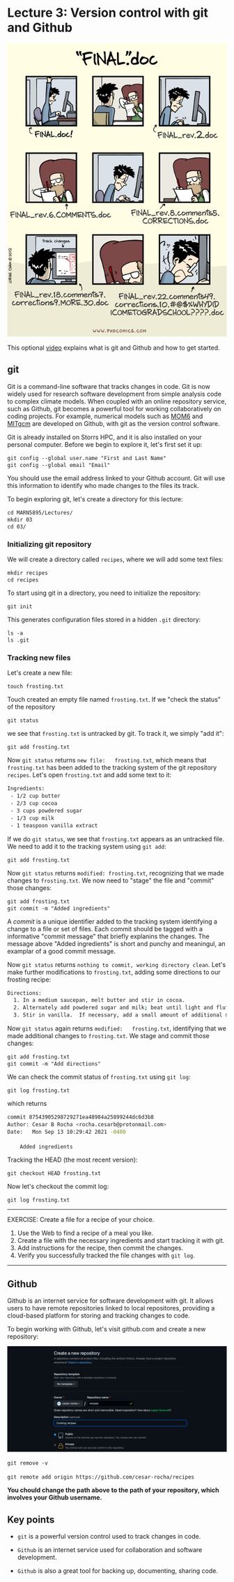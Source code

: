 # Lecture 3: Version control with git and Github

![](img/Finaldoc.png)

This optional [video](https://www.youtube.com/watch?v=21Gl97tkbHU) explains what is git and Github and how to get started.

## git

Git is a command-line software that tracks changes in code. Git is now widely used for research software development from simple analysis code to complex climate models. When coupled with an online repository service, such as Github, git becomes a powerful tool for working collaboratively on coding projects. For example, numerical models such as [MOM6](https://github.com/NOAA-GFDL/MOM6) and [MITgcm](https://github.com/MITgcm/MITgcm) are developed on Github, with git as the version control software.


Git is already installed on Storrs HPC, and it is also installed on your
personal computer. Before we begin to explore it, let's first set it up:

    git config --global user.name "First and Last Name"
    git config --global email "Email"

You should use the email address  linked to your Github account. Git will use this
information to identify who made changes to the files its track.       

To begin exploring git, let's create a directory for this lecture:

    cd MARN5895/Lectures/
    mkdir 03
    cd 03/

### Initializing git repository

We will create a directory called `recipes`, where we will add some text files:

    mkdir recipes
    cd recipes

To start using git in a directory, you need to initialize the repository:

    git init

This generates configuration files stored in a hidden `.git` directory:

    ls -a
    ls .git

### Tracking new files
Let's create a new file:

    touch frosting.txt

Touch created an empty file named `frosting.txt`. If we "check the status" of the repository 

    git status

we see that `frosting.txt` is untracked by git. To track it, we simply "add it":

    git add frosting.txt

Now `git status` returns `new file:   frosting.txt`, which means that `frosting.txt` has been added to the tracking system of the git repository `recipes`.
Let's open `frosting.txt` and add some text to it:

```BASH
Ingredients:
 - 1/2 cup butter
 - 2/3 cup cocoa
 - 3 cups powdered sugar
 - 1/3 cup milk
 - 1 teaspoon vanilla extract
```

If we do `git status`, we see that `frosting.txt` appears as an untracked file. We need to add it to the tracking system using `git add`:

    git add frosting.txt

Now `git status` returns `modified: frosting.txt`, recognizing that we made changes to `frosting.txt`. We now need to "stage" the file and "commit" those changes:

    git add frosting.txt
    git commit -m "Added ingredients"

A *commit* is a unique identifier added to the tracking system identifying a change to a file or set of files. Each commit should be tagged with a informative "commit message" that briefly explanins the changes. The message above "Added ingredients" is short and punchy and meaningul, an examplar of a good commit message.

Now `git status` returns `nothing to commit, working directory clean`. Let's make further modifications to `frosting.txt`, adding some directions to our frosting recipe:

```BASH
Directions:
  1. In a medium saucepan, melt butter and stir in cocoa.
  2. Alternately add powdered sugar and milk; beat until light and fluffy.
  3. Stir in vanilla.  If necessary, add a small amount of additional milk.
```

Now `git status` again returns `modified:   frosting.txt`, identifying that we made additional changes to `frosting.txt`. We stage and commit those changes:

    git add frosting.txt
    git commit -m "Add directions"

We can check the commit status of `frosting.txt` using `git log`:

    git log frosting.txt

which returns

```BASH
commit 87543905298729271ea48984a25899244dc6d3b8
Author: Cesar B Rocha <rocha.cesarb@protonmail.com>
Date:   Mon Sep 13 10:29:42 2021 -0400

    Added ingredients
```

Tracking the HEAD (the most recent version):

    git checkout HEAD frosting.txt

Now let's checkout the commit log:

    git log frosting.txt





---
EXERCISE: Create a file for a recipe of your choice. 

1. Use the Web to find a recipe of a meal you like.
2. Create a file with the necessary ingredients and start tracking it with git.
3. Add instructions for the recipe, then commit the changes.
4. Verify you successfully tracked the file changes with `git log`.

---

## Github
Github is an internet service for software development with git. It allows users to have remote repositories linked to local repositores, providing a cloud-based platform for storing and tracking changes to code.


To begin working with Github, let's visit github.com and create a new repository:

![](img/newgithubrepo.png)

    git remove -v 

    git remote add origin https://github.com/cesar-rocha/recipes

**You chould change the path above to the path of your repository, which involves your Github username.**

<!-- 
### Raising issues

### Pull requests (PRs) -->

## Key points 

- `git` is a powerful version control used to track changes in code.

- `Github` is an internet service used for collaboration and software development.

- `Github` is also a great tool for backing up, documenting, sharing code.
